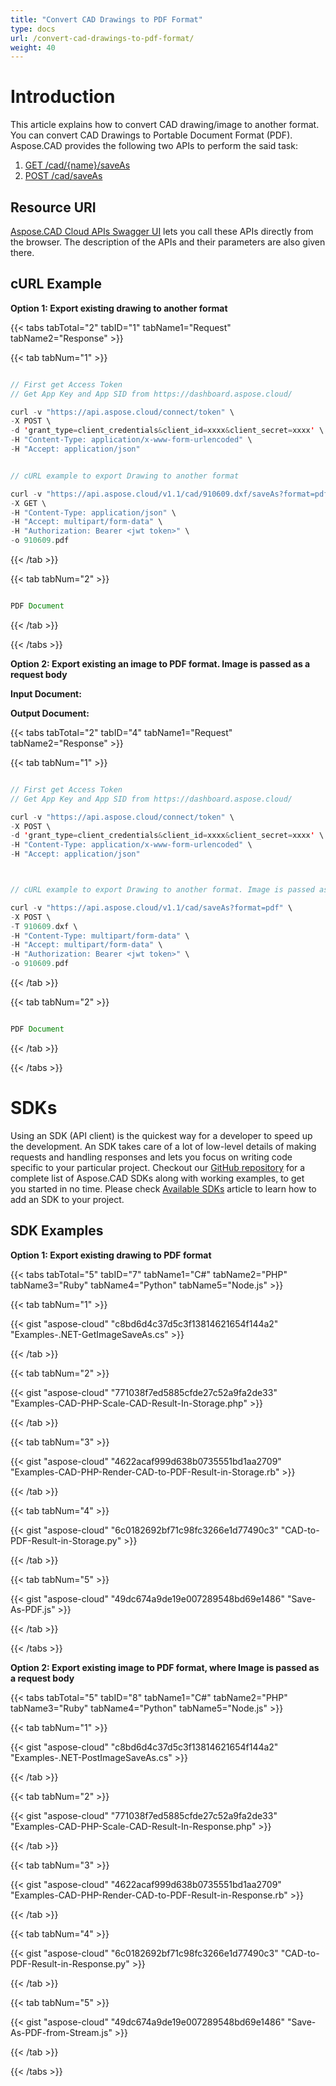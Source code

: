 ```yaml
---
title: "Convert CAD Drawings to PDF Format"
type: docs
url: /convert-cad-drawings-to-pdf-format/
weight: 40
---
```


# **Introduction**
This article explains how to convert CAD drawing/image to another format. You can convert CAD Drawings to Portable Document Format (PDF). Aspose.CAD provides the following two APIs to perform the said task:

1. [GET /cad/{name}/saveAs](https://apireference.aspose.cloud/cad/#!/SaveAs/GetImageSaveAs)
1. [POST /cad/saveAs](https://apireference.aspose.cloud/cad/#!/SaveAs/PostImageSaveAs)
## **Resource URI**
[Aspose.CAD Cloud APIs Swagger UI](https://apireference.aspose.cloud/cad/) lets you call these APIs directly from the browser. The description of the APIs and their parameters are also given there.
## **cURL Example**
**Option 1: Export existing drawing to another format**


{{< tabs tabTotal="2" tabID="1" tabName1="Request" tabName2="Response" >}}

{{< tab tabNum="1" >}}

```java

// First get Access Token
// Get App Key and App SID from https://dashboard.aspose.cloud/

curl -v "https://api.aspose.cloud/connect/token" \
-X POST \
-d 'grant_type=client_credentials&client_id=xxxx&client_secret=xxxx' \
-H "Content-Type: application/x-www-form-urlencoded" \
-H "Accept: application/json"


// cURL example to export Drawing to another format

curl -v "https://api.aspose.cloud/v1.1/cad/910609.dxf/saveAs?format=pdf" \
-X GET \
-H "Content-Type: application/json" \
-H "Accept: multipart/form-data" \
-H "Authorization: Bearer <jwt token>" \
-o 910609.pdf

```

{{< /tab >}}

{{< tab tabNum="2" >}}

```java

PDF Document 

```

{{< /tab >}}

{{< /tabs >}}

**Option 2: Export existing an image to PDF format. Image is passed as a request body**

**Input Document:** 

**Output Document:**

{{< tabs tabTotal="2" tabID="4" tabName1="Request" tabName2="Response" >}}

{{< tab tabNum="1" >}}

```java

// First get Access Token
// Get App Key and App SID from https://dashboard.aspose.cloud/

curl -v "https://api.aspose.cloud/connect/token" \
-X POST \
-d 'grant_type=client_credentials&client_id=xxxx&client_secret=xxxx' \
-H "Content-Type: application/x-www-form-urlencoded" \
-H "Accept: application/json"



// cURL example to export Drawing to another format. Image is passed as request body

curl -v "https://api.aspose.cloud/v1.1/cad/saveAs?format=pdf" \
-X POST \
-T 910609.dxf \
-H "Content-Type: multipart/form-data" \
-H "Accept: multipart/form-data" \
-H "Authorization: Bearer <jwt token>" \
-o 910609.pdf

```

{{< /tab >}}

{{< tab tabNum="2" >}}

```java

PDF Document 

```

{{< /tab >}}

{{< /tabs >}}
# **SDKs**
Using an SDK (API client) is the quickest way for a developer to speed up the development. An SDK takes care of a lot of low-level details of making requests and handling responses and lets you focus on writing code specific to your particular project. Checkout our [GitHub repository](https://github.com/aspose-cad-cloud) for a complete list of Aspose.CAD SDKs along with working examples, to get you started in no time. Please check [Available SDKs](/cad/available-sdks/) article to learn how to add an SDK to your project.
## **SDK Examples**
**Option 1: Export existing drawing to PDF format**

{{< tabs tabTotal="5" tabID="7" tabName1="C#" tabName2="PHP" tabName3="Ruby" tabName4="Python" tabName5="Node.js" >}}

{{< tab tabNum="1" >}}

{{< gist "aspose-cloud" "c8bd6d4c37d5c3f13814621654f144a2" "Examples-.NET-GetImageSaveAs.cs" >}}

{{< /tab >}}

{{< tab tabNum="2" >}}

{{< gist "aspose-cloud" "771038f7ed5885cfde27c52a9fa2de33" "Examples-CAD-PHP-Scale-CAD-Result-In-Storage.php" >}}

{{< /tab >}}

{{< tab tabNum="3" >}}

{{< gist "aspose-cloud" "4622acaf999d638b0735551bd1aa2709" "Examples-CAD-PHP-Render-CAD-to-PDF-Result-in-Storage.rb" >}}

{{< /tab >}}

{{< tab tabNum="4" >}}

{{< gist "aspose-cloud" "6c0182692bf71c98fc3266e1d77490c3" "CAD-to-PDF-Result-in-Storage.py" >}}

{{< /tab >}}

{{< tab tabNum="5" >}}

{{< gist "aspose-cloud" "49dc674a9de19e007289548bd69e1486" "Save-As-PDF.js" >}}

{{< /tab >}}

{{< /tabs >}}

**Option 2: Export existing image to PDF format, where Image is passed as a request body**

{{< tabs tabTotal="5" tabID="8" tabName1="C#" tabName2="PHP" tabName3="Ruby" tabName4="Python" tabName5="Node.js" >}}

{{< tab tabNum="1" >}}

{{< gist "aspose-cloud" "c8bd6d4c37d5c3f13814621654f144a2" "Examples-.NET-PostImageSaveAs.cs" >}}

{{< /tab >}}

{{< tab tabNum="2" >}}

{{< gist "aspose-cloud" "771038f7ed5885cfde27c52a9fa2de33" "Examples-CAD-PHP-Scale-CAD-Result-In-Response.php" >}}

{{< /tab >}}

{{< tab tabNum="3" >}}

{{< gist "aspose-cloud" "4622acaf999d638b0735551bd1aa2709" "Examples-CAD-PHP-Render-CAD-to-PDF-Result-in-Response.rb" >}}

{{< /tab >}}

{{< tab tabNum="4" >}}

{{< gist "aspose-cloud" "6c0182692bf71c98fc3266e1d77490c3" "CAD-to-PDF-Result-in-Response.py" >}}

{{< /tab >}}

{{< tab tabNum="5" >}}

{{< gist "aspose-cloud" "49dc674a9de19e007289548bd69e1486" "Save-As-PDF-from-Stream.js" >}}

{{< /tab >}}

{{< /tabs >}}
